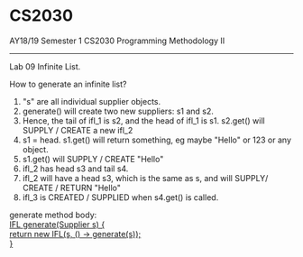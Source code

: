 # CS2030
AY18/19 Semester 1 CS2030 Programming Methodology II 
<hr>


Lab 09 Infinite List.

How to generate an infinite list? 
<ol>
  <li>"s" are all individual supplier objects.</li>
  <li>generate() will create two new suppliers: s1 and s2.</li>
  <li>Hence, the tail of ifl_1 is s2, and the head of ifl_1 is s1. s2.get() will SUPPLY / CREATE a new ifl_2</li>
  <li>s1 = head. s1.get() will return something, eg maybe "Hello" or 123 or any object.</li>
  <li>s1.get() will SUPPLY / CREATE "Hello"</li>
  <li>ifl_2 has head s3 and tail s4.</li>
  <li>ifl_2 will have a head s3, which is the same as s, and will SUPPLY/ CREATE / RETURN "Hello"</li>
  <li>ifl_3 is CREATED / SUPPLIED when s4.get() is called.</li>
</ol>

<p>
  generate method body:
  <br><U> IFL<U> generate(Supplier<U> s) {
  <br>  return new IFL(s, () -> generate(s)); 
  <br>}
 </p>


